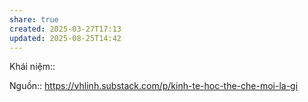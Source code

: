 ```yaml
---
share: true
created: 2025-03-27T17:13
updated: 2025-08-25T14:42
---
```

Khái niệm:: 

Nguồn:: https://vhlinh.substack.com/p/kinh-te-hoc-the-che-moi-la-gi